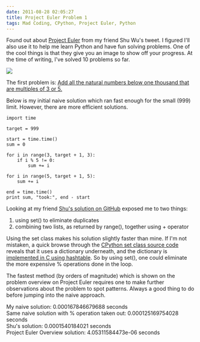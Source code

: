 ```yaml
---
date: 2011-08-28 02:05:27
title: Project Euler Problem 1
tags: Mad Coding, CPython, Project Euler, Python
---
```

Found out about [Project Euler](http://www.projecteuler.net) from my friend Shu
Wu's tweet. I figured I'll also use it to help me learn Python and have fun
solving problems. One of the cool things is that they give you an image to show
off your progress. At the time of writing, I've solved 10 problems so far.

![](http://projecteuler.net/profile/dannysu.png)

The first problem is: [Add all the natural numbers below one thousand that are
multiples of 3 or 5.][1]

Below is my initial naive solution which ran fast enough for the small (999)
limit. However, there are more efficient solutions.

~~~ {.python}
import time

target = 999

start = time.time()
sum = 0

for i in range(3, target + 1, 3):
    if i % 5 != 0:
        sum += i

for i in range(5, target + 1, 5):
    sum += i

end = time.time()
print sum, "took:", end - start
~~~

Looking at my friend [Shu's solution on GitHub][2] exposed me to two things:
	
  1. using set() to eliminate duplicates
  1. combining two lists, as returned by range(), together using + operator

Using the set class makes his solution slightly faster than mine. If I'm not
mistaken, a quick browse through the [CPython set class source code][3] reveals
that it uses a dictionary underneath, and the dictionary is [implemented in C
using hashtable][4].  So by using set(), one could eliminate the more expensive
% operations done in the loop.

The fastest method (by orders of magnitude) which is shown on the problem
overview on Project Euler requires one to make further observations about the
problem to spot patterns. Always a good thing to do before jumping into the
naive approach.

My naive solution: 0.000167846679688 seconds  
Same naive solution with % operation taken out: 0.000125169754028 seconds  
Shu's solution: 0.0001540184021 seconds  
Project Euler Overview solution: 4.05311584473e-06 seconds

  [1]: http://projecteuler.net/index.php?section=problems&id=1
  [2]: https://github.com/shuwu83/ProjectEulerSolutions/blob/master/p1.py
  [3]: http://hg.python.org/cpython/file/0072a98566c7/Lib/sets.py
  [4]: http://hg.python.org/cpython/file/0072a98566c7/Objects/dictobject.c
